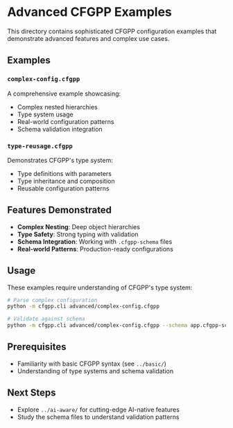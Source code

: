 # Advanced CFGPP Examples

This directory contains sophisticated CFGPP configuration examples that demonstrate advanced features and complex use cases.

## Examples

### `complex-config.cfgpp`
A comprehensive example showcasing:
- Complex nested hierarchies
- Type system usage
- Real-world configuration patterns
- Schema validation integration

### `type-reusage.cfgpp`
Demonstrates CFGPP's type system:
- Type definitions with parameters
- Type inheritance and composition
- Reusable configuration patterns

## Features Demonstrated

- **Complex Nesting**: Deep object hierarchies
- **Type Safety**: Strong typing with validation
- **Schema Integration**: Working with `.cfgpp-schema` files
- **Real-world Patterns**: Production-ready configurations

## Usage

These examples require understanding of CFGPP's type system:

```bash
# Parse complex configuration
python -m cfgpp.cli advanced/complex-config.cfgpp

# Validate against schema
python -m cfgpp.cli advanced/complex-config.cfgpp --schema app.cfgpp-schema
```

## Prerequisites

- Familiarity with basic CFGPP syntax (see `../basic/`)
- Understanding of type systems and schema validation

## Next Steps

- Explore `../ai-aware/` for cutting-edge AI-native features
- Study the schema files to understand validation patterns
